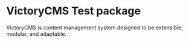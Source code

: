 VictoryCMS Test package
==================

VictoryCMS is content management system designed to be extensible, modular, and adaptable. 

